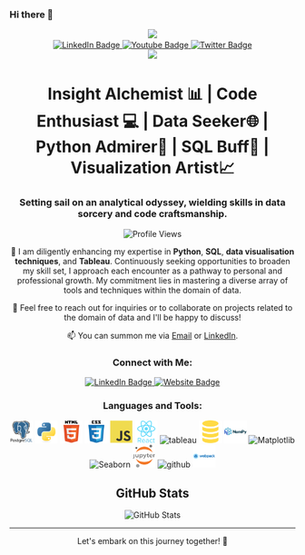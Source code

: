 ### Hi there 👋


<div id="header" align="center">
  <img src="https://i.giphy.com/media/l0HlMldqhAt3QYEh2/giphy.webp" width="400"/>
  <div id="badges">
    <a href="your-linkedin-URL">
      <img src="https://img.shields.io/badge/LinkedIn-blue?style=for-the-badge&logo=linkedin&logoColor=white" alt="LinkedIn Badge"/>
    </a>
    <a href="your-youtube-URL">
      <img src="https://img.shields.io/badge/YouTube-red?style=for-the-badge&logo=youtube&logoColor=white" alt="Youtube Badge"/>
    </a>
    <a href="your-twitter-URL">
      <img src="https://img.shields.io/badge/Twitter-blue?style=for-the-badge&logo=twitter&logoColor=white" alt="Twitter Badge"/>
    </a>
  </div>



<div align="center">
  <img src="https://i.giphy.com/media/3oKIPEqDGUULpEU0aQ/giphy.webp" width="400"/>
  <h1>Insight Alchemist 📊 | Code Enthusiast 💻 | Data Seeker🌐 | Python Admirer🐍 | SQL Buff📜 | Visualization Artist📈</h1>
  <h3>Setting sail on an analytical odyssey, wielding skills in data sorcery and code craftsmanship.</h3>

  <img src="https://komarev.com/ghpvc/?username=Debo0013&color=17A589&style=for-the-badge" alt="Profile Views">
  
  <br/>
  
  🌱 I am diligently enhancing my expertise in <b>Python</b>, <b>SQL</b>, <b>data visualisation techniques</b>, and <b>Tableau</b>. 
  Continuously seeking opportunities to broaden my skill set, I approach each encounter as a pathway to 
  personal and professional growth. My commitment lies in mastering a diverse array of tools and techniques 
  within the domain of data.
  
  💬 Feel free to reach out for inquiries or to collaborate on projects related to the domain of data and I'll be happy to discuss!
  
  📫 You can summon me via [Email](mailto:debodas1333@gmail.com) or [LinkedIn](https://www.linkedin.com/in/debabrata-das-69133222b/).

  <h3>Connect with Me:</h3>
<p>
  <a href="https://www.linkedin.com/in/debabrata-das-69133222b/">
    <img src="https://img.shields.io/badge/-LinkedIn-blue?style=for-the-badge&logo=Linkedin&logoColor=white" alt="LinkedIn Badge">
  </a>
  <a href="https://debo0013.github.io/Portfolio/">
    <img src="https://img.shields.io/badge/-Website-teal?style=for-the-badge" alt="Website Badge">
  </a>
</p>

  <h3>Languages and Tools:</h3>
  <p>
    <img src="https://raw.githubusercontent.com/devicons/devicon/master/icons/postgresql/postgresql-original-wordmark.svg" alt="postgresql" width="40" height="40"/>
<img src="https://raw.githubusercontent.com/devicons/devicon/master/icons/python/python-original.svg" alt="python" width="40" height="40"/> 
<img src="https://raw.githubusercontent.com/devicons/devicon/master/icons/html5/html5-original-wordmark.svg" alt="html5" width="40" height="40"/>
<img src="https://raw.githubusercontent.com/devicons/devicon/master/icons/css3/css3-original-wordmark.svg" alt="css3" width="40" height="40"/>
<img src="https://raw.githubusercontent.com/devicons/devicon/master/icons/javascript/javascript-original.svg" alt="javascript" width="40" height="40"/>
<img src="https://raw.githubusercontent.com/devicons/devicon/master/icons/react/react-original-wordmark.svg" alt="react" width="40" height="40"/>
<img src="https://raw.githubusercontent.com/devicons/devicon/master/icons/tableau/tableau-original.svg" alt="tableau" width="40" height="40"/>
<img src="https://raw.githubusercontent.com/devicons/devicon/master/icons/sql/sql-original.svg" alt="sql" width="40" height="40"/>
<img src="https://raw.githubusercontent.com/devicons/devicon/master/icons/numpy/numpy-original-wordmark.svg" alt="numpy" width="40" height="40"/>
<img src="https://matplotlib.org/stable/_static/logo2_compressed.svg" alt="Matplotlib" width="40" height="40"/>
<img src="https://seaborn.pydata.org/_images/logo-mark-lightbg.svg" alt="Seaborn" width="40" height="40"/>
<img src="https://raw.githubusercontent.com/devicons/devicon/master/icons/jupyter/jupyter-original-wordmark.svg" alt="jupyter" width="40" height="40"/>
<img src="https://raw.githubusercontent.com/devicons/devicon/master/icons/github/github-o riginal-wordmark.svg" alt="github" width="40" height="40"/>
<img src="https://raw.githubusercontent.com/devicons/devicon/master/icons/webpack/webpack-original-wordmark.svg" alt="webpack" width="40" height="40"/>
    <!-- Add more tools and languages here as needed -->
  </p>

  <h2>GitHub Stats</h2>
  <img src="https://github-readme-stats.vercel.app/api?&count_private=true&include_all_commits=true&username=YourUsername&show_icons=true&theme=nord" alt="GitHub Stats">
</div>

---

<p align="center">
  Let's embark on this journey together! 🚀
</p>

